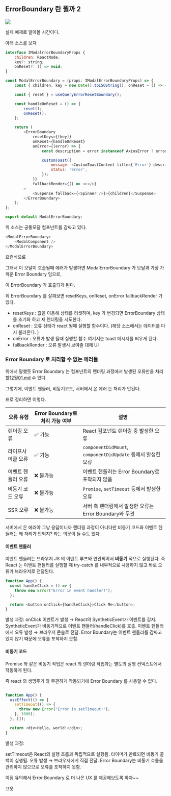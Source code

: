 ## ErrorBoundary 란 뭘까 2
![](https://velog.velcdn.com/images/dpwns108/post/44295ed5-ab39-4f6f-ab78-ef80319438b3/image.png)

실제 예제로 알아볼 시간이다. 

아래 소스를 보자 

````javascript
interface IModalrrorBoundaryProps {
    children: ReactNode;
    key?: string;
    onReset?: () => void;
}

const ModalErrorBoundary = (props: IModalErrorBoundaryProps) => {
    const { children, key = new Date().toISOString(), onReset = () => {} } = props;

    const { reset } = useQueryErrorResetBoundary();

    const handleOnReset = () => {
        reset();
        onReset();
    };

    return (
        <ErrorBoundary
            resetKeys={[key]}
            onReset={handleOnReset}
            onError={(error) => {
                const description = error instanceof AxiosError ? error?.response?.data?.resultMessage : error.message;

                customToast({
                    message: <CustomToastContent title={'Error'} description={description} />,
                    status: 'error',
                });
            }}
            fallbackRender={() => <></>}
        >
            <Suspense fallback={<Spinner />}>{children}</Suspense>
        </ErrorBoundary>
    );
};

export default ModalErrorBoundary;
````

위 소스는 공통모달 컴포넌트를 감싸고 있다. 

````javascript
<ModalErrorBoundary>
    <ModalComponent />
</ModalErrorBoundary>
````

요런식으로

그래서 이 모달이 호출될때 에러가 발생하면 ModalErrorBoundary 가 모달과 가장 가까운 Error Boundary 임으로, 

이 ErrorBoundary 가 호출되게 된다. 

위 ErrorBoundary 를 살펴보면 resetKeys, onReset, onError fallbackRender 가 있다. 

- resetKeys :  값을 이용해 상태를 리셋하며, key 가 변경되면 ErrorBoundary 상태를 초기화 하고 재 렌더링을 시도한다. 
- onReset : 오류 상태가 react 될때 실행할 함수이다. (해당 소스에서는 데이터를 다시 불러온다. )
- onError : 오류가 발생 될때 실행할 함수 여기서는 toast 메시지를 띄우게 된다. 
- fallbackRender : 오류 발생시 보여줄 대체 UI 

### Error Boundary 로 처리할 수 없는 에러들

위에서 말했듯 Error Boundary 는 컴포넌트의 렌더링 과정에서 발생된 오류만을 처리할[12월01.md](12%BF%F901.md) 수 있다. 

그렇기에, 이벤트 핸들러, 비동기코드, 서버에서 온 에러 는 처리가 안된다. 

표로 정리하면 이렇다. 

| 오류 유형          | Error Boundary로 처리 가능 여부 | 설명                                                |
|-------------------|-----------------------------|---------------------------------------------------|
| 렌더링 오류        | ✅ 가능                      | React 컴포넌트 렌더링 중 발생한 오류                   |
| 라이프사이클 오류    | ✅ 가능                      | `componentDidMount`, `componentDidUpdate` 등에서 발생한 오류 |
| 이벤트 핸들러 오류   | ❌ 불가능                    | 이벤트 핸들러는 Error Boundary로 포착되지 않음            |
| 비동기 코드 오류     | ❌ 불가능                    | `Promise`, `setTimeout` 등에서 발생한 오류            |
| SSR 오류          | ❌ 불가능                    | 서버 측 렌더링에서 발생한 오류는 Error Boundary와 무관      |

서버에서 온 에러야 그낭 응답이니까 렌더링 과정이 아니다만 비동기 코드와 이벤트 헨들러는 왜 처리가 안되지? 라는 의문이 들 수도 있다. 

#### 이벤트 핸들러 
이벤트 앤들러는 브라우저 JS 의 이벤트 루프와 연관되어서 **비동기** 적으로 실행된다.
즉 React 는 이벤트 핸들러를 실행할 때 try-catch 를 내부적으로 사용하지 않고 바로 오류가 브라우저로 전달된다. 

````javascript
function App() {
  const handleClick = () => {
    throw new Error("Error in event handler!");
  };

  return <button onClick={handleClick}>Click Me</button>;
}

````
발생 과정:
onClick 이벤트가 발생 → React의 SyntheticEvent가 이벤트를 감지.
SyntheticEvent가 비동기적으로 이벤트 핸들러(handleClick)를 호출.
이벤트 핸들러에서 오류 발생 → 브라우저 콘솔로 전달.
Error Boundary는 이벤트 핸들러를 감싸고 있지 않기 때문에 오류를 포착하지 못함.

#### 비동기 코드

Promise 와 같은 비동기 작업은 react 의 렌더링 작업과는 별도의 실행 컨텍스트에서 작동하게 된다. 

즉 react 의 생명주기 와 무관하게 작동되기에 Error Boundary 를 사용할 수 없다.
````javascript

function App() {
  useEffect(() => {
    setTimeout(() => {
      throw new Error("Error in setTimeout!");
    }, 1000);
  }, []);

  return <div>Hello, world!</div>;
}


````
발생 과정:

setTimeout은 React의 실행 흐름과 독립적으로 실행됨.
타이머가 만료되면 비동기 콜백이 실행됨.
오류 발생 → 브라우저에게 직접 전달.
Error Boundary는 비동기 흐름을 관리하지 않으므로 오류를 포착하지 못함.



이점 유의해서 Error Boundary 로 더 나은 UX 를 제공해보도록 하자~~

끄읏